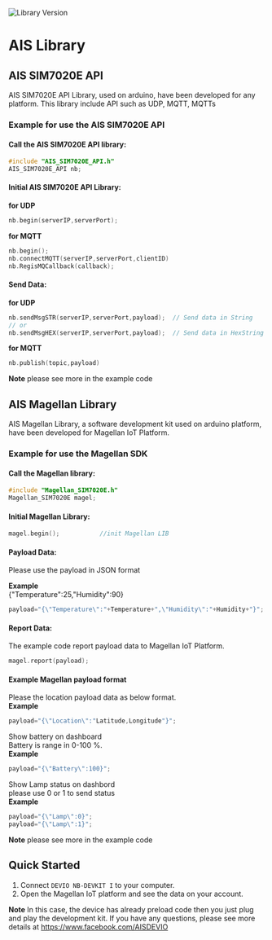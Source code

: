 ![Library Version](https://img.shields.io/badge/Version-1.5.0-green)

# AIS Library

## AIS SIM7020E API
AIS SIM7020E API Library, used on arduino, have been developed for 
any platform. This library include API such as UDP, MQTT, MQTTs
### Example for use the AIS SIM7020E API
#### Call the AIS SIM7020E API library:
```cpp
#include "AIS_SIM7020E_API.h"
AIS_SIM7020E_API nb;
```
#### Initial AIS SIM7020E API Library:
**for UDP**
```cpp
nb.begin(serverIP,serverPort);    
```
**for MQTT**
```cpp
nb.begin();    
nb.connectMQTT(serverIP,serverPort,clientID)
nb.RegisMQCallback(callback);     
```
#### Send Data:
**for UDP**
```cpp
nb.sendMsgSTR(serverIP,serverPort,payload);  // Send data in String 
// or
nb.sendMsgHEX(serverIP,serverPort,payload);  // Send data in HexString   
```
**for MQTT**
```cpp
nb.publish(topic,payload)  
``` 
 **Note** please see more in the example code  
 
## AIS Magellan Library
AIS Magellan Library, a software development kit used on arduino platform, have been developed for 
Magellan IoT Platform.  

### Example for use the Magellan SDK
#### Call the Magellan library:
```cpp
#include "Magellan_SIM7020E.h"
Magellan_SIM7020E magel;
```
#### Initial Magellan Library:
```cpp
magel.begin();           //init Magellan LIB
```
#### Payload Data: 
Please use the payload in JSON format 

**Example**\
{"Temperature":25,"Humidity":90}

```cpp
payload="{\"Temperature\":"+Temperature+",\"Humidity\":"+Humidity+"}";
```
#### Report Data:
The example code report payload data to Magellan IoT Platform.
```cpp
magel.report(payload);
```
#### Example Magellan payload format
Please the location payload data as below format.\
**Example**
```cpp
payload="{\"Location\":"Latitude,Longitude"}";
```
Show battery on dashboard\
Battery is range in 0-100 %.\
**Example**
```cpp
payload="{\"Battery\":100}"; 
```
Show Lamp status on dashbord\
please use 0 or 1 to send status\
**Example**
```cpp
payload="{\"Lamp\":0}";
payload="{\"Lamp\":1}";
```
**Note** please see more in the example code 
## Quick Started
  1. Connect `DEVIO NB-DEVKIT I` to your computer.
  2. Open the Magellan IoT platform and see the data on your account.

**Note** In this case, the device has already preload code then you just plug and play the development kit. If you have any questions, please see more details at https://www.facebook.com/AISDEVIO

